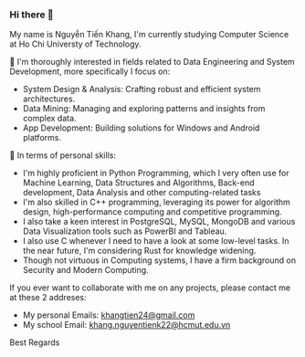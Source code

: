 ### Hi there 👋
My name is Nguyễn Tiến Khang, I'm currently studying Computer Science at Ho Chi Universty of Technology. 

🔭 I'm thoroughly interested in fields related to Data Engineering and System Development, more specifically I focus on:
  - System Design & Analysis: Crafting robust and efficient system architectures.
  - Data Mining: Managing and exploring patterns and insights from complex data.
  - App Development: Building solutions for Windows and Android platforms.


🌱 In terms of personal skills:
  - I'm highly proficient in Python Programming, which I very often use for Machine Learning, Data Structures and Algorithms, Back-end development, Data Analysis and other computing-related tasks
  - I'm also skilled in C++ programming, leveraging its power for algorithm design, high-performance computing and competitive programming.
  - I also take a keen interest in PostgreSQL, MySQL, MongoDB and various Data Visualization tools such as PowerBI and Tableau.
  - I also use C whenever I need to have a look at some low-level tasks. In the near future, I'm  considering Rust for knowledge widening.
  - Though not virtuous in Computing systems, I have a firm background on Security and Modern Computing.
    
If you ever want to collaborate with me on any projects, please contact me at these 2 addreses:
  - My personal Emails: khangtien24@gmail.com 
  - My school Email: khang.nguyentienk22@hcmut.edu.vn

  Best Regards
<!--
**Compscicafe/Compscicafe** is a ✨ _special_ ✨ repository because its `README.md` (this file) appears on your GitHub profile.

Here are some ideas to get you started:

-  I’m currently working on ...
- 🌱 I’m currently learning ...
- 👯 I’m looking to collaborate on ...
- 🤔 I’m looking for help with ...
- 💬 Ask me about ...
- 📫 How to reach me: ...
- 😄 Pronouns: ...
- ⚡ Fun fact: ...
-->
